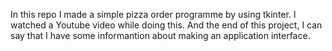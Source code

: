 In this repo I made a simple pizza order programme by using tkinter. I watched a Youtube video while doing this. And the end of this project, I can say that I have some informantion about making an application interface. 
